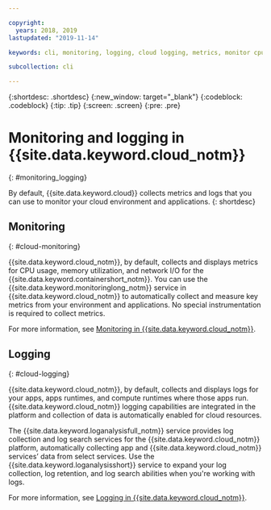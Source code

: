 ```yaml
---

copyright:
  years: 2018, 2019
lastupdated: "2019-11-14"

keywords: cli, monitoring, logging, cloud logging, metrics, monitor cpu, monitor usage, memory utilization, runtime logging

subcollection: cli

---
```


{:shortdesc: .shortdesc}
{:new_window: target="_blank"}
{:codeblock: .codeblock}
{:tip: .tip}
{:screen: .screen}
{:pre: .pre}

# Monitoring and logging in {{site.data.keyword.cloud_notm}}
{: #monitoring_logging}

By default, {{site.data.keyword.cloud}} collects metrics and logs that you can use to monitor your cloud environment and applications.
{: shortdesc}

## Monitoring
{: #cloud-monitoring}

{{site.data.keyword.cloud_notm}}, by default, collects and displays metrics for CPU usage, memory utilization, and network I/O for the {{site.data.keyword.containershort_notm}}. You can use the {{site.data.keyword.monitoringlong_notm}} service in {{site.data.keyword.cloud_notm}} to automatically collect and measure key metrics from your environment and applications. No special instrumentation is required to collect metrics.

For more information, see [Monitoring in {{site.data.keyword.cloud_notm}}](/docs/services/cloud-monitoring?topic=cloud-monitoring-monitoring_ov#monitoring_ov).

## Logging
{: #cloud-logging}

{{site.data.keyword.cloud_notm}}, by default, collects and displays logs for your apps, apps runtimes, and compute runtimes where those apps run. {{site.data.keyword.cloud_notm}} logging capabilities are integrated in the platform and collection of data is automatically enabled for cloud resources. 

The {{site.data.keyword.loganalysisfull_notm}} service provides log collection and log search services for the {{site.data.keyword.cloud_notm}} platform, automatically collecting app and {{site.data.keyword.cloud_notm}} services’ data from select services. Use the {{site.data.keyword.loganalysisshort}} service to expand your log collection, log retention, and log search abilities when you're working with logs.

For more information, see [Logging in {{site.data.keyword.cloud_notm}}](/docs/services/Log-Analysis-with-LogDNA?topic=LogDNA-getting-started#getting-started).
